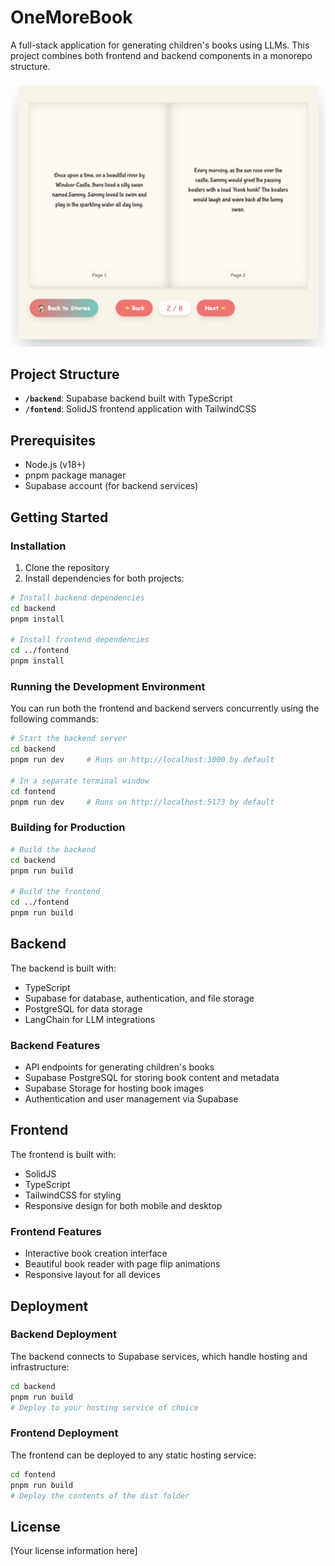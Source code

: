 # OneMoreBook

A full-stack application for generating children's books using LLMs. This project combines both frontend and backend components in a monorepo structure.

![Book Content](./fontend/imgs/book2_content.png)

## Project Structure

* **`/backend`**: Supabase backend built with TypeScript
* **`/fontend`**: SolidJS frontend application with TailwindCSS

## Prerequisites

* Node.js (v18+)
* pnpm package manager
* Supabase account (for backend services)

## Getting Started

### Installation

1. Clone the repository
2. Install dependencies for both projects:

```bash
# Install backend dependencies
cd backend
pnpm install

# Install frontend dependencies
cd ../fontend
pnpm install
```

### Running the Development Environment

You can run both the frontend and backend servers concurrently using the following commands:

```bash
# Start the backend server
cd backend
pnpm run dev     # Runs on http://localhost:3000 by default

# In a separate terminal window
cd fontend
pnpm run dev     # Runs on http://localhost:5173 by default
```

### Building for Production

```bash
# Build the backend
cd backend
pnpm run build

# Build the frontend
cd ../fontend
pnpm run build
```

## Backend

The backend is built with:

* TypeScript
* Supabase for database, authentication, and file storage
* PostgreSQL for data storage
* LangChain for LLM integrations

### Backend Features

* API endpoints for generating children's books
* Supabase PostgreSQL for storing book content and metadata
* Supabase Storage for hosting book images
* Authentication and user management via Supabase

## Frontend

The frontend is built with:

* SolidJS
* TypeScript
* TailwindCSS for styling
* Responsive design for both mobile and desktop

### Frontend Features

* Interactive book creation interface
* Beautiful book reader with page flip animations
* Responsive layout for all devices

## Deployment

### Backend Deployment

The backend connects to Supabase services, which handle hosting and infrastructure:

```bash
cd backend
pnpm run build
# Deploy to your hosting service of choice
```

### Frontend Deployment

The frontend can be deployed to any static hosting service:

```bash
cd fontend
pnpm run build
# Deploy the contents of the dist folder
```

## License

[Your license information here]

